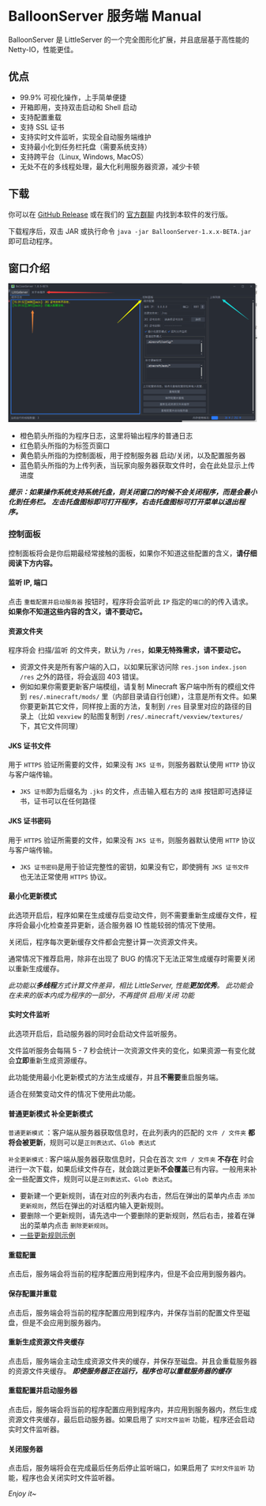 # BalloonServer 服务端 Manual
BalloonServer 是 LittleServer 的一个完全图形化扩展，并且底层基于高性能的 Netty-IO，性能更佳。
## 优点
- 99.9% 可视化操作，上手简单便捷
- 开箱即用，支持双击启动和 Shell 启动
- 支持配置重载
- 支持 SSL 证书
- 支持实时文件监听，实现全自动服务端维护
- 支持最小化到任务栏托盘（需要系统支持）
- 支持跨平台（Linux, Windows, MacOS）
- 无处不在的多线程处理，最大化利用服务器资源，减少卡顿
## 下载
你可以在 [GitHub Release](https://github.com/BalloonUpdate/BalloonServer/releases/tag/1.0.5-BETA) 或在我们的 [官方群聊](https://jq.qq.com/?_wv=1027&k=bhNBCnUQ) 内找到本软件的发行版。

下载程序后，双击 JAR 或执行命令 `java -jar BalloonServer-1.x.x-BETA.jar` 即可启动程序。

## 窗口介绍
![](./Docs/1.png)

- 橙色箭头所指的为程序日志，这里将输出程序的普通日志
- 红色箭头所指的为标签页窗口
- 黄色箭头所指的为控制面板，用于控制服务器 启动/关闭，以及配置服务器
- 蓝色箭头所指的为上传列表，当玩家向服务器获取文件时，会在此处显示上传进度

***提示：如果操作系统支持系统托盘，则关闭窗口的时候不会关闭程序，而是会最小化到任务栏。***
***左击托盘图标即可打开程序，右击托盘图标可打开菜单以退出程序。***

### 控制面板
控制面板将会是你后期最经常接触的面板，如果你不知道这些配置的含义，**请仔细阅读下方内容。**
#### 监听 IP, 端口
点击 `重载配置并启动服务器` 按钮时，程序将会监听此 `IP` 指定的`端口`的的传入请求。**如果你不知道这些内容的含义，请不要动它。**
#### 资源文件夹
程序将会 扫描/监听 的文件夹，默认为 `/res`，**如果无特殊需求，请不要动它。**
 - 资源文件夹是所有客户端的入口，以如果玩家访问除 `res.json` `index.json` `/res` 之外的路径，将会返回 403 错误。
 - 例如如果你需要更新客户端模组，请复制 Minecraft 客户端中所有的模组文件到 `res/.minecraft/mods/` 里（内部目录请自行创建），注意是所有文件。如果你要更新其它文件，同样按上面的方法，复制到 `/res` 目录里对应的路径的目录上（比如 `vexview` 的贴图复制到 `/res/.minecraft/vexview/textures/` 下，其它文件同理）
#### JKS 证书文件
用于 `HTTPS` 验证所需要的文件，如果没有 `JKS 证书`，则服务器默认使用 `HTTP` 协议与客户端传输。
 - `JKS 证书`即为后缀名为 `.jks` 的文件，点击输入框右方的 `选择` 按钮即可选择证书，证书可以在任何路径
#### JKS 证书密码
用于 `HTTPS` 验证所需要的文件，如果没有 `JKS 证书`，则服务器默认使用 `HTTP` 协议与客户端传输。

 - `JKS 证书密码`是用于验证完整性的密钥，如果没有它，即使拥有 `JKS 证书文件` 也无法正常使用 `HTTPS` 协议。

#### 最小化更新模式
此选项开启后，程序如果在生成缓存后变动文件，则不需要重新生成缓存文件，程序将会最小化检查差异更新，适合服务器 IO 性能较弱的情况下使用。

关闭后，程序每次更新缓存文件都会完整计算一次资源文件夹。

通常情况下推荐启用，除非在出现了 BUG 的情况下无法正常生成缓存时需要关闭以重新生成缓存。

*此功能以**多线程**方式计算文件差异，相比 LittleServer, 性能**更加优秀**。*
*此功能会在未来的版本内成为程序的一部分，不再提供 启用/关闭 功能*

#### 实时文件监听
此选项开启后，启动服务器的同时会启动文件监听服务。

文件监听服务会每隔 5 - 7 秒会统计一次资源文件夹的变化，如果资源一有变化就会**立即**重新生成资源缓存。

此功能使用最小化更新模式的方法生成缓存，并且**不需要**重启服务端。

适合在频繁变动文件的情况下使用此功能。

#### 普通更新模式 补全更新模式
`普通更新模式` ：客户端从服务器获取信息时，在此列表内的匹配的 `文件 / 文件夹` **都将会被更新**，规则可以是`正则表达式`、`Glob 表达式`

`补全更新模式` : 客户端从服务器获取信息时，只会在首次 `文件 / 文件夹` **不存在** 时会进行一次下载，如果后续文件存在，就会跳过更新**不会覆盖**已有内容。一般用来补全一些配置文件，规则可以是`正则表达式`、`Glob 表达式`。

 - 要新建一个更新规则，请在对应的列表内右击，然后在弹出的菜单内点击 `添加更新规则`，然后在弹出的对话框内输入更新规则。
 - 要删除一个更新规则，请先选中一个要删除的更新规则，然后右击，接着在弹出的菜单内点击 `删除更新规则`。
 - [一些更新规则示例](https://github.com/BalloonUpdate/Docs/blob/old-servers/server/reference.md)

#### 重载配置
点击后，服务端会将当前的程序配置应用到程序内，但是不会应用到服务器内。

#### 保存配置并重载
点击后，服务端会将当前的程序配置应用到程序内，并保存当前的配置文件至磁盘，但是不会应用到服务器内。

#### 重新生成资源文件夹缓存
点击后，服务端会主动生成资源文件夹的缓存，并保存至磁盘。并且会重载服务器的资源文件夹缓存。
***即使服务器正在运行，程序也可以重载服务器的缓存***

#### 重载配置并启动服务器
点击后，服务端会将当前的程序配置应用到程序内，并应用到服务器内，然后生成资源文件夹缓存，最后启动服务器。如果启用了 `实时文件监听` 功能，程序还会启动实时文件监听器。

#### 关闭服务器
点击后，服务端将会在完成最后任务后停止监听端口，如果启用了 `实时文件监听` 功能，程序也会关闭实时文件监听器。

*Enjoy it~*